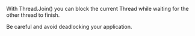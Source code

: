 ﻿With Thread.Join() you can block the current Thread while waiting for the other thread to finish.

Be careful and avoid deadlocking your application.